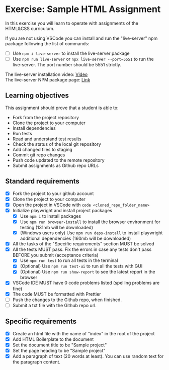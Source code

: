 # Exercise: Sample HTML Assignment

In this exercise you will learn to operate with assignments of the HTML&CSS curriculum.

If you are not using VSCode you can install and run the "live-server" npm package following the list of commands:

-   [ ] Use `npm i live-server` to install the live-server package
-   [ ] Use `npm run live-server` or `npx live-server --port=5551` to run the live-server. The port number should be 5551 strictly.

The live-server installation video: [Video](https://www.loom.com/share/ca99ebec79d14bfa9fc4dd012661f919?sid=0c702a22-c5bd-4608-93d2-0643aecb4b07)  
The live-server NPM package page: [Link](https://www.npmjs.com/package/live-server)

## Learning objectives

This assignment should prove that a student is able to:

-   Fork from the project repository
-   Clone the project to your computer
-   Install dependencies
-   Run tests
-   Read and understand test results
-   Check the status of the local git repository
-   Add changed files to staging
-   Commit git repo changes
-   Push code updated to the remote repository
-   Submit assignments as Github repo URLs

## Standard requirements

-   [x] Fork the project to your github account
-   [x] Clone the project to your computer
-   [x] Open the project in VSCode with `code <cloned_repo_folder_name>`
-   [x] Initialize playwright and install project packages
    -   [x] Use `npm i` to install packages
    -   [x] Use `npm run browser-install` to install the browser environment for testing (131mb will be downloaded)
    -   [x] (Windows users only) Use `npm run deps-install` to install playwright additional dependencies (160mb will be downloaded)
-   [x] All the tasks of the "Specific requirements" section MUST be solved
-   [x] All the tests MUST pass. Fix the errors in case any tests don't pass BEFORE you submit (acceptance criteria)
    -   [x] Use `npm run test` to run all tests in the terminal
    -   [x] (Optional) Use `npm run test-ui` to run all the tests with GUI
    -   [x] (Optional) Use `npm run show-report` to see the latest report in the browser
-   [x] VSCode IDE MUST have 0 code problems listed (spelling problems are fine)
-   [x] The code MUST be formatted with Prettier
-   [ ] Push the changes to the Github repo, when finished.
-   [ ] Submit a txt file with the Github repo url.

## Specific requirements

-   [x] Create an html file with the name of "index" in the root of the project
-   [x] Add HTML Boilerplate to the document
-   [x] Set the document title to be "Sample project"
-   [x] Set the page heading to be "Sample project"
-   [x] Add a paragraph of text (20 words at least). You can use random text for the paragraph content.

